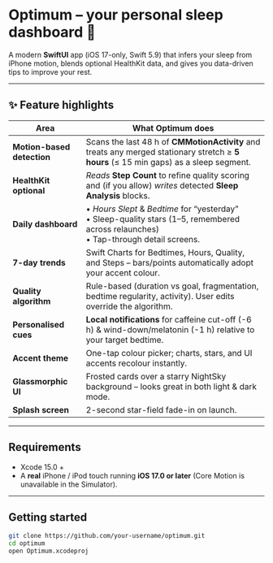 # Optimum – your personal sleep dashboard 🌙

A modern **SwiftUI** app (iOS 17-only, Swift 5.9) that infers your sleep from iPhone motion, blends optional HealthKit data, and gives you data-driven tips to improve your rest.

---

## ✨ Feature highlights

| Area | What Optimum does |
|------|------------------|
| **Motion-based detection** | Scans the last 48 h of **CMMotionActivity** and treats any merged stationary stretch ≥ **5 hours** (≤ 15 min gaps) as a sleep segment. |
| **HealthKit optional** | *Reads* **Step Count** to refine quality scoring and (if you allow) *writes* detected **Sleep Analysis** blocks. |
| **Daily dashboard** | • *Hours Slept* & *Bedtime* for “yesterday”<br>• Sleep-quality stars (1–5, remembered across relaunches)<br>• Tap-through detail screens. |
| **7-day trends** | Swift Charts for Bedtimes, Hours, Quality, and Steps – bars/points automatically adopt your accent colour. |
| **Quality algorithm** | Rule-based (duration vs goal, fragmentation, bedtime regularity, activity). User edits override the algorithm. |
| **Personalised cues** | **Local notifications** for caffeine cut-off (-6 h) & wind-down/melatonin (-1 h) relative to your target bedtime. |
| **Accent theme** | One-tap colour picker; charts, stars, and UI accents recolour instantly. |
| **Glassmorphic UI** | Frosted cards over a starry NightSky background – looks great in both light & dark mode. |
| **Splash screen** | 2-second star-field fade-in on launch. |

---

## Requirements

* Xcode 15.0 +  
* A **real** iPhone / iPod touch running **iOS 17.0 or later** (Core Motion is unavailable in the Simulator).

---

## Getting started

```bash
git clone https://github.com/your-username/optimum.git
cd optimum
open Optimum.xcodeproj

